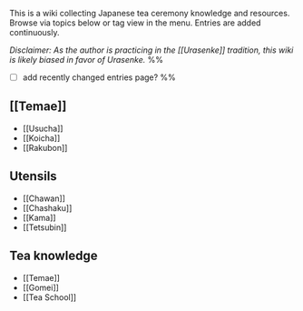 This is a wiki collecting Japanese tea ceremony knowledge and resources. Browse via topics below or tag view in the menu. Entries are added continuously.

*Disclaimer: As the author is practicing in the [[Urasenke]] tradition, this wiki is likely biased in favor of Urasenke.*
%%
- [ ] add recently changed entries page?
%%

## [[Temae]]
- [[Usucha]]
- [[Koicha]]
- [[Rakubon]]

## Utensils
- [[Chawan]]
- [[Chashaku]]
- [[Kama]]
- [[Tetsubin]]

## Tea knowledge
- [[Temae]]
- [[Gomei]]
- [[Tea School]]
